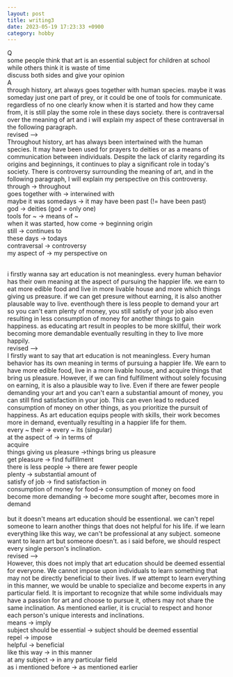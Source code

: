 ```yaml
---
layout: post
title: writing3
date: 2023-05-19 17:23:33 +0900
category: hobby
---
```

Q
<br/>
some people think that art is an essential subject for children at school while others think it is waste of time
<br/>
discuss both sides and give your opinion
<br/>
A
<br/>
through history, art always goes together with human species. maybe it was someday just one part of prey, or it could be one of tools for communicate. regardless of no one clearly know when it is started and how they came from, it is still play the some role in these days society. there is contraversal over the meaning of art and i will explain my aspect of these contraversal in the following paragraph.
<br/>
revised -->
<br/>
Throughout history, art has always been intertwined with the human species. It may have been used for prayers to deities or as a means of communication between individuals. Despite the lack of clarity regarding its origins and beginnings, it continues to play a significant role in today's society. There is controversy surrounding the meaning of art, and in the following paragraph, I will explain my perspective on this controversy.
<br/>
through -> throughout
<br/>
goes together with -> interwined with
<br/>
maybe it was somedays -> it may have been past (!= have been past)
<br/>
god -> deities (god = only one)
<br/>
tools for ~ -> means of ~
<br/>
when it was started, how come -> beginning origin
<br/>
still -> continues to
<br/>
these days -> todays
<br/>
contraversal -> controversy
<br/>
my aspect of -> my perspective on
<br/>
<br/>

i firstly wanna say art education is not meaningless. every human behavior has their own meaning at the aspect of pursuing the happier life. we earn to eat more edible food and live in more livable house and more which things giving us preasure. if we can get presure without earning, it is also another plausable way to live. eventhough there is less people to demand your art so you can't earn plenty of money, you still satisfy of your job also even resulting in less consumption of money for another things to gain happiness. as educating art result in peoples to be more skillful, their work becoming more demandable eventually resulting in they to live more happily.
<br/>
revised -->
<br/>
I firstly want to say that art education is not meaningless. Every human behavior has its own meaning in terms of pursuing a happier life. We earn to have more edible food, live in a more livable house, and acquire things that bring us pleasure. However, if we can find fulfillment without solely focusing on earning, it is also a plausible way to live. Even if there are fewer people demanding your art and you can't earn a substantial amount of money, you can still find satisfaction in your job. This can even lead to reduced consumption of money on other things, as you prioritize the pursuit of happiness. As art education equips people with skills, their work becomes more in demand, eventually resulting in a happier life for them.
<br/>
every ~ their -> every ~ its (singular)
<br/>
at the aspect of -> in terms of
<br/>
acquire
<br/>
things giving us pleasure ->things bring us pleasure
<br/>
get pleasure -> find fulfillment
<br/>
there is less people -> there are fewer people
<br/>
plenty -> substantial amount of
<br/>
satisfy of job -> find satisfaction in
<br/>
consumption of money for food-> consumption of money on food
<br/>
become more demanding -> become more sought after, becomes more in demand
<br/>
<br/>
but it doesn't means art education should be essentional. we can't repel someone to learn another things that does not helpful for his life. if we learn everything like this way, we can't be professional at any subject. someone want to learn art but someone doesn't. as i said before, we should respect every single person's inclination.
<br/>
revised -->
<br/>
However, this does not imply that art education should be deemed essential for everyone. We cannot impose upon individuals to learn something that may not be directly beneficial to their lives. If we attempt to learn everything in this manner, we would be unable to specialize and become experts in any particular field. It is important to recognize that while some individuals may have a passion for art and choose to pursue it, others may not share the same inclination. As mentioned earlier, it is crucial to respect and honor each person's unique interests and inclinations.
<br/>
means -> imply
<br/>
subject should be essential -> subject should be deemed essential 
<br/>
repel -> impose
<br/>
helpful -> beneficial
<br/>
like this way -> in this manner
<br/>
at any subject -> in any particular field
<br/>
as i mentioned before -> as mentioned earlier